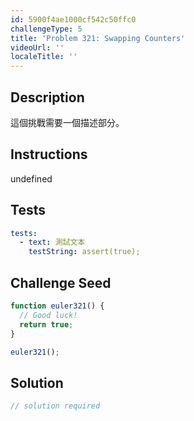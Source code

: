 ```yaml
---
id: 5900f4ae1000cf542c50ffc0
challengeType: 5
title: 'Problem 321: Swapping Counters'
videoUrl: ''
localeTitle: ''
---
```


## Description
<section id="description">

這個挑戰需要一個描述部分。
</section>

## Instructions
undefined

## Tests
<section id='tests'>

```yml
tests:
  - text: 測試文本
    testString: assert(true);

```

</section>

## Challenge Seed
<section id='challengeSeed'>

<div id='js-seed'>

```js
function euler321() {
  // Good luck!
  return true;
}

euler321();

```

</div>



</section>

## Solution
<section id='solution'>

```js
// solution required
```
</section>

